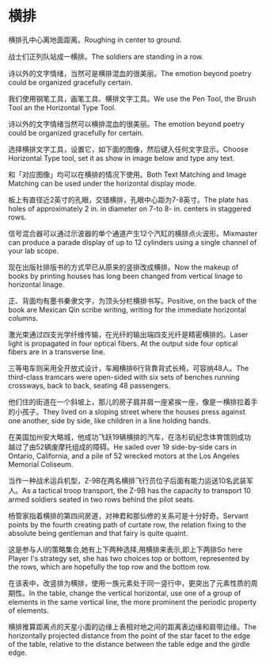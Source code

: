 # 横排

<p><span class="chinese">横排孔中心离地面距离。</span><span class="english">Roughing in center to ground.</span></p>

<p><span class="chinese">战士们正列队站成一横排。</span><span class="english">The soldiers are standing in a row.</span></p>

<p><span class="chinese">诗以外的文字情绪，当然可是横排混血的很美丽。</span><span class="english">The emotion beyond poetry could be organized gracefully certain.</span></p>

<p><span class="chinese">我们使用钢笔工具，画笔工具、横排文字工具。</span><span class="english">We use the Pen Tool, the Brush Tool an the Horizontal Type Tool.</span></p>

<p><span class="chinese">诗以外的文字情绪当然可以横排混血的很美丽。</span><span class="english">The emotion beyond poetry could be organized gracefully for certain.</span></p>

<p><span class="chinese">选择横排文字工具，设置它，如下面的图像，然后键入任何文字显示。</span><span class="english">Choose Horizontal Type tool, set it as show in image below and type any text.</span></p>

<p><span class="chinese">和「对应图像」均可以在横排的情况下使用。</span><span class="english">Both Text Matching and Image Matching can be used under the horizontal display mode.</span></p>

<p><span class="chinese">板上有直径近2英寸的孔眼，交错横排，孔眼中心距为7-8英寸。</span><span class="english">The plate has holes of approximately 2 in. in diameter on 7-to 8- in. centers in staggered rows.</span></p>

<p><span class="chinese">信号混合器可以通过示波器的单个通道产生12个汽缸的横排点火波形。</span><span class="english">Mixmaster can produce a parade display of up to 12 cylinders using a single channel of your lab scope.</span></p>

<p><span class="chinese">现在出版社排版书的方式早已从原来的竖排改成横排。</span><span class="english">Now the makeup of books by printing houses has long been changed from vertical linage to horizontal linage.</span></p>

<p><span class="chinese">正、背面均有墨书秦隶文字，为顶头分栏横排书写。</span><span class="english">Positive, on the back of the book are Mexican Qin scribe writing, writing for the immediate horizontal columns.</span></p>

<p><span class="chinese">激光束通过四支光学纤维传输，在光纤的输出端四支光纤是精密横排的。</span><span class="english">Laser light is propagated in four optical fibers. At the output side four optical fibers are in a transverse line.</span></p>

<p><span class="chinese">三等电车则采用全开放式设计，车厢横排6行背靠背式长椅，可容纳48人。</span><span class="english">The third-class tramcars were open-sided with six sets of benches running crossways, back to back, seating 48 passengers.</span></p>

<p><span class="chinese">他们住的街道在一个斜坡上，那儿的房子肩并肩一座紧挨一座，像是一横排拉着手的小孩子。</span><span class="english">They lived on a sloping street where the houses press against one another, side by side, like children in a line holding hands.</span></p>

<p><span class="chinese">在美国加州安大略城，他成功飞跃19辆横排的汽车，在洛杉矶纪念体育馆则成功越过了由52辆废摩托组成的障碍。</span><span class="english">He sailed over 19 side-by-side cars in Ontario, California, and a pile of 52 wrecked motors at the Los Angeles Memorial Coliseum.</span></p>

<p><span class="chinese">当作一种战术运兵机型，Z-9B在两名横排飞行员位子后面有能力运送10名武装军人。</span><span class="english">As a tactical troop transport, the Z-9B has the capacity to transport 10 armed soldiers seated in two rows behind the pilot seats.</span></p>

<p><span class="chinese">杨管家指着横排的第四间房道，对神君和那仙修的关系可是十分好奇。</span><span class="english">Servant points by the fourth creating path of curtate row, the relation fixing to the absolute being gentleman and that fairy is quite quaint.</span></p>

<p><span class="chinese">这是参与人I的策略集合,她有上下两种选择,用横排来表示,即上下两排</span><span class="english">So here Player I's strategy set, she has two choices top or bottom, represented by the rows, which are hopefully the top row and the bottom row.</span></p>

<p><span class="chinese">在该表中，改竖排为横排，使用一族元素处于同一竖行中，更突出了元素性质的周期性。</span><span class="english">In the table, change the vertical horizontal, use one of a group of elements in the same vertical line, the more prominent the periodic property of elements.</span></p>

<p><span class="chinese">横排推算距离点的天星小面的边缘上表相对地之间的距离表边缘和肩带边缘。</span><span class="english">The horizontally projected distance from the point of the star facet to the edge of the table, relative to the distance between the table edge and the girdle edge.</span></p>

